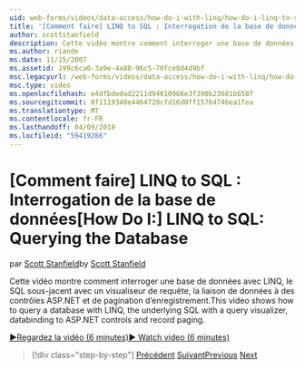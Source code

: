 ```yaml
---
uid: web-forms/videos/data-access/how-do-i-with-linq/how-do-i-linq-to-sql-querying-the-database
title: '[Comment faire] LINQ to SQL : Interrogation de la base de données | Microsoft Docs'
author: scottstanfield
description: Cette vidéo montre comment interroger une base de données avec LINQ, le SQL sous-jacent avec un visualiseur de requête, la liaison de données à des contrôles ASP.NET et de pagination d’enregistrement.
ms.author: riande
ms.date: 11/15/2007
ms.assetid: 199c6ca0-3a9e-4a88-96c5-70fce8d4d9bf
msc.legacyurl: /web-forms/videos/data-access/how-do-i-with-linq/how-do-i-linq-to-sql-querying-the-database
msc.type: video
ms.openlocfilehash: e4dfbdedad2211d94610966e3f390b23681b658f
ms.sourcegitcommit: 0f1119340e4464720cfd16d0ff15764746ea1fea
ms.translationtype: MT
ms.contentlocale: fr-FR
ms.lasthandoff: 04/09/2019
ms.locfileid: "59419286"
---
```

# <a name="how-do-i-linq-to-sql-querying-the-database"></a><span data-ttu-id="f697c-103">[Comment faire] LINQ to SQL : Interrogation de la base de données</span><span class="sxs-lookup"><span data-stu-id="f697c-103">[How Do I:] LINQ to SQL: Querying the Database</span></span>

<span data-ttu-id="f697c-104">par [Scott Stanfield](https://github.com/scottstanfield)</span><span class="sxs-lookup"><span data-stu-id="f697c-104">by [Scott Stanfield](https://github.com/scottstanfield)</span></span>

<span data-ttu-id="f697c-105">Cette vidéo montre comment interroger une base de données avec LINQ, le SQL sous-jacent avec un visualiseur de requête, la liaison de données à des contrôles ASP.NET et de pagination d’enregistrement.</span><span class="sxs-lookup"><span data-stu-id="f697c-105">This video shows how to query a database with LINQ, the underlying SQL with a query visualizer, databinding to ASP.NET controls and record paging.</span></span>

[<span data-ttu-id="f697c-106">&#9654;Regardez la vidéo (6 minutes)</span><span class="sxs-lookup"><span data-stu-id="f697c-106">&#9654; Watch video (6 minutes)</span></span>](https://channel9.msdn.com/Blogs/ASP-NET-Site-Videos/how-do-i-linq-to-sql-querying-the-database)

> [!div class="step-by-step"]
> <span data-ttu-id="f697c-107">[Précédent](how-do-i-linq-to-sql-data-model.md)
> [Suivant](how-do-i-linq-to-sql-updating-the-database.md)</span><span class="sxs-lookup"><span data-stu-id="f697c-107">[Previous](how-do-i-linq-to-sql-data-model.md)
[Next](how-do-i-linq-to-sql-updating-the-database.md)</span></span>

